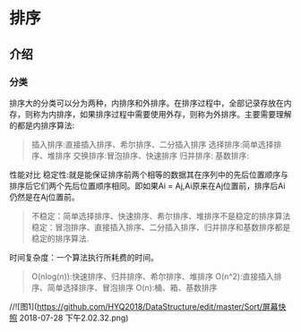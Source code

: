# 排序

## 介绍
### 分类
排序大的分类可以分为两种，内排序和外排序。在排序过程中，全部记录存放在内存，则称为内排序，如果排序过程中需要使用外存，则称为外排序。主要需要理解的都是内排序算法:
  
> 插入排序:直接插入排序、希尔排序、二分插入排序
> 选择排序:简单选择排序、堆排序
> 交换排序:冒泡排序、快速排序
> 归并排序:
> 基数排序:

性能对比
稳定性:就是能保证排序前两个相等的数据其在序列中的先后位置顺序与排序后它们两个先后位置顺序相同。即如果Ai = Aj,Ai原来在Aj位置前，排序后Ai仍然是在Aj位置前。

> 不稳定：简单选择排序、快速排序、希尔排序、堆排序不是稳定的排序算法
> 稳定：冒泡排序、直接插入排序、二分插入排序、归并排序和基数排序都是稳定的排序算法.

时间复杂度：一个算法执行所耗费的时间。
> O(nlog(n)):快速排序、归并排序、希尔排序、堆排序
> O(n^2):直接插入排序、简单选择排序、冒泡排序
> O(n):桶、箱、基数排序

//![图1](https://github.com/HYQ2018/DataStructure/edit/master/Sort/屏幕快照 2018-07-28 下午2.02.32.png)

